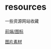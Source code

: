 # resources
一些资源网站收藏

[前端/图标](https://www.jianshu.com/p/bbf15e5af2e1)

[图片素材](https://www.jianshu.com/p/28c8825a2aeb)
